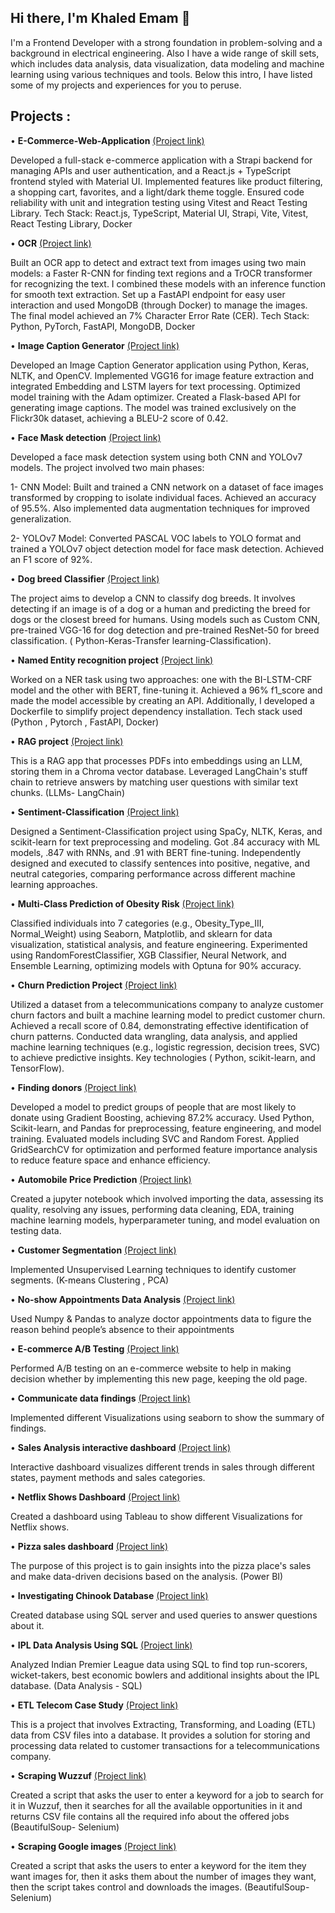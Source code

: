 ## Hi there, I'm Khaled Emam 👋

I'm a Frontend Developer with a strong foundation in problem-solving and a background in electrical engineering. Also I have a wide range of skill sets, which includes data analysis, data visualization, data modeling and machine learning using various techniques and tools. Below this intro, I have listed some of my projects and experiences for you to peruse.

## Projects :

•	**E-Commerce-Web-Application** [(Project link)](https://github.com/KhaledEemam/E-Commerce-Web-Application)

Developed a full-stack e-commerce application with a Strapi backend for managing APIs and user authentication, and a React.js + TypeScript frontend styled with Material UI. Implemented features like product filtering, a shopping cart, favorites, and a light/dark theme toggle. Ensured code reliability with unit and integration testing using Vitest and React Testing Library.
Tech Stack: React.js, TypeScript, Material UI, Strapi, Vite, Vitest, React Testing Library, Docker

•	**OCR** [(Project link)](https://github.com/KhaledEemam/OCR)

Built an OCR app to detect and extract text from images using two main models: a Faster R-CNN for finding text regions and a TrOCR transformer for recognizing the text. I combined these models with an inference function for smooth text extraction. Set up a FastAPI endpoint for easy user interaction and used MongoDB (through Docker) to manage the images. The final model achieved an 7% Character Error Rate (CER).
Tech Stack: Python, PyTorch, FastAPI, MongoDB, Docker

• **Image Caption Generator** [(Project link)](https://github.com/KhaledEemam/image-caption-generator)

Developed an Image Caption Generator application using Python, Keras, NLTK, and OpenCV. Implemented VGG16 for image feature extraction and integrated Embedding and LSTM layers for text processing. Optimized model training with the Adam optimizer. Created a Flask-based API for generating image captions. The model was trained exclusively on the Flickr30k dataset, achieving a BLEU-2 score of 0.42.

• **Face Mask detection** [(Project link)](https://github.com/KhaledEemam/face_mask_detection_YOLO7_CNN)

Developed a face mask detection system using both CNN and YOLOv7 models. The project involved two main phases:

1- CNN Model: Built and trained a CNN network on a dataset of face images transformed by cropping to isolate individual faces. Achieved an accuracy of 95.5%. Also implemented data augmentation techniques for improved generalization.

2- YOLOv7 Model: Converted PASCAL VOC labels to YOLO format and trained a YOLOv7 object detection model for face mask detection. Achieved an F1 score of 92%.

• **Dog breed Classifier** [(Project link)](https://github.com/KhaledEemam/Dog_breed_classifier_using_CNN)

The project aims to develop a CNN to classify dog breeds. It involves detecting if an image is of a dog or a human and predicting the breed for dogs or the closest breed for humans. Using models such as Custom CNN, pre-trained VGG-16 for dog detection and pre-trained ResNet-50 for breed classification. ( Python-Keras-Transfer learning-Classification).

•	**Named Entity recognition project** [(Project link)](https://github.com/KhaledEemam/Named-Entity-Recognition-NER-)

Worked on a NER task using two approaches: one with the BI-LSTM-CRF model and the other with BERT, fine-tuning it. Achieved a 96% f1_score and made the model accessible by creating an API. Additionally, I developed a Dockerfile to simplify project dependency installation. Tech stack used (Python , Pytorch , FastAPI, Docker)

• **RAG project** [(Project link)](https://github.com/KhaledEemam/Simple-RAG-App)

This is a RAG app that processes PDFs into embeddings using an LLM, storing them in a Chroma vector database. Leveraged LangChain's stuff chain to retrieve answers by matching user questions with similar text chunks. (LLMs- LangChain)

• **Sentiment-Classification** [(Project link)](https://github.com/KhaledEemam/Sentiment-Classification)

Designed a Sentiment-Classification project using SpaCy, NLTK, Keras, and scikit-learn for text preprocessing and modeling. Got .84 accuracy with ML models, .847 with RNNs, and .91 with BERT fine-tuning. Independently designed and executed to classify sentences into positive, negative, and neutral categories, comparing performance across different machine learning approaches.

• **Multi-Class Prediction of Obesity Risk** [(Project link)](https://www.kaggle.com/code/khalidemam/multi-class-prediction-of-obesity-risk)

Classified individuals into 7 categories (e.g., Obesity_Type_III, Normal_Weight) using Seaborn, Matplotlib, and sklearn for data visualization, statistical analysis, and feature engineering. Experimented using RandomForestClassifier, XGB Classifier, Neural Network, and Ensemble Learning, optimizing models with Optuna for 90% accuracy.

• **Churn Prediction Project** [(Project link)](https://github.com/KhaledEemam/Churn-Prediction)

Utilized a dataset from a telecommunications company to analyze customer churn factors and built a machine learning model to predict customer churn. Achieved a recall score of 0.84, demonstrating effective identification of churn patterns. Conducted data wrangling, data analysis, and applied machine learning techniques (e.g., logistic regression, decision trees, SVC) to achieve predictive insights. Key technologies ( Python, scikit-learn, and TensorFlow).

• **Finding donors** [(Project link)](https://github.com/KhaledEemam/finding-donors)

Developed a model to predict groups of people that are most likely to donate using Gradient Boosting, achieving 87.2% accuracy. Used Python, Scikit-learn, and Pandas for preprocessing, feature engineering, and model training. Evaluated models including SVC and Random Forest. Applied GridSearchCV for optimization and performed feature importance analysis to reduce feature space and enhance efficiency.

• **Automobile Price Prediction** [(Project link)](https://github.com/KhaledEemam/automobile_prices_prediction)

Created a jupyter notebook which involved importing the data, assessing its quality, resolving any issues, performing data cleaning, EDA, training machine learning models, hyperparameter tuning, and model evaluation on testing data.

• **Customer Segmentation** [(Project link)](https://github.com/KhaledEemam/customers-segmentation)

Implemented Unsupervised Learning techniques to identify customer segments. (K-means Clustering , PCA)

• **No-show Appointments Data Analysis** [(Project link)](https://github.com/KhaledEemam/Udacity_analyzing_no_show_appointments_data)

Used Numpy & Pandas to analyze doctor appointments data to figure the reason behind people’s absence to their appointments

• **E-commerce A/B Testing** [(Project link)](https://github.com/KhaledEemam/udacity_analyze_AB_Test_results)

Performed A/B testing on an e-commerce website to help in making decision whether by implementing this new page, keeping the old page.

• **Communicate data findings** [(Project link)](https://github.com/KhaledEemam/Udacity_Communicate_data-findings)

Implemented different Visualizations using seaborn to show the summary of findings.

• **Sales Analysis interactive dashboard** [(Project link)](https://github.com/KhaledEemam/sales_analysis_interactive_tableau)

Interactive dashboard visualizes different trends in sales through different states, payment methods and sales categories.

• **Netflix Shows Dashboard** [(Project link)](https://github.com/KhaledEemam/netflix_dashboard_tableau)

Created a dashboard using Tableau to show different Visualizations for Netflix shows.

• **Pizza sales dashboard** [(Project link)](https://github.com/KhaledEemam/pizza_sales_dashboard/tree/master)

The purpose of this project is to gain insights into the pizza place's sales and make data-driven decisions based on the analysis. (Power BI)

• **Investigating Chinook Database** [(Project link)](https://github.com/KhaledEemam/chinook_database_sql_server)

Created database using SQL server and used queries to answer questions about it.

• **IPL Data Analysis Using SQL** [(Project link)](https://github.com/KhaledEemam/exploring_IPL_database_with_SQL)

 Analyzed Indian Premier League data using SQL to find top run-scorers, wicket-takers, best economic bowlers and additional insights about the IPL database. (Data Analysis - SQL)

• **ETL Telecom Case Study** [(Project link)](https://github.com/KhaledEemam/ETL-Telecom_Case_Study)

This is a project that involves Extracting, Transforming, and Loading (ETL) data from CSV files into a database. It provides a solution for storing and processing data related to customer transactions for a telecommunications company.

•	**Scraping Wuzzuf** [(Project link)](https://github.com/KhaledEemam/web_scraping_wuzzuf-)

Created a script that asks the user to enter a keyword for a job to search for it in Wuzzuf, then it searches for all the available opportunities in it and returns CSV file contains all the required info about the offered jobs (BeautifulSoup- Selenium)

•	**Scraping Google images** [(Project link)](https://github.com/KhaledEemam/web_scraping_downloading_images)

Created a script that asks the users to enter a keyword for the item they want images for, then it asks them about the number of images they want, then the script takes control and downloads the images. (BeautifulSoup- Selenium)
